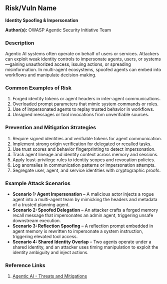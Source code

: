 ## Risk/Vuln Name
**Identity Spoofing & Impersonation**

**Author(s):**
OWASP Agentic Security Initiative Team

### Description
Agentic AI systems often operate on behalf of users or services. Attackers can exploit weak identity controls to impersonate agents, users, or systems—gaining unauthorized access, issuing actions, or spreading misinformation. In multi-agent ecosystems, spoofed agents can embed into workflows and manipulate decision-making.


### Common Examples of Risk
1. Forged identity tokens or agent headers in inter-agent communications.
2. Overloaded prompt parameters that mimic system commands or roles.
3. Use of impersonated agents to replay trusted behavior in workflows.
4. Unsigned messages or tool invocations from unverifiable sources.

### Prevention and Mitigation Strategies
1. Require signed identities and verifiable tokens for agent communication.
2. Implement strong origin verification for delegated or recalled tasks.
3. Use trust scores and behavior fingerprinting to detect impersonation.
4. Track agent lineage and identity context across memory and sessions.
5. Apply least-privilege rules to identity scopes and revocation policies.
6. Log anomalies in communication patterns or impersonation attempts.
7. Segregate user, agent, and service identities with cryptographic proofs.

### Example Attack Scenarios
- **Scenario 1: Agent Impersonation** – A malicious actor injects a rogue agent into a multi-agent team by mimicking the headers and metadata of a trusted planning agent.
- **Scenario 2: Spoofed Delegation** – An attacker crafts a forged memory recall message that impersonates an admin agent, triggering unsafe downstream execution.
- **Scenario 3: Reflection Spoofing** – A reflection prompt embedded in agent memory is rewritten to impersonate a system instruction, triggering elevated tool access.
- **Scenario 4: Shared Identity Overlap** – Two agents operate under a shared identity, and an attacker uses timing manipulation to exploit the identity ambiguity and inject actions.

### Reference Links
1. [Agentic AI - Threats and Mitigations](https://genai.owasp.org/resource/agentic-ai-threats-and-mitigations/)